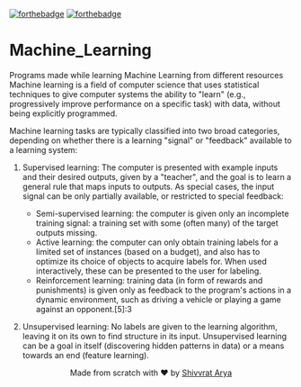 [![forthebadge](https://forthebadge.com/images/badges/built-with-love.svg)](https://forthebadge.com)  [![forthebadge](https://forthebadge.com/images/badges/for-you.svg)](https://forthebadge.com) 
# Machine_Learning
Programs made while learning Machine Learning from different resources
Machine learning is a field of computer science that uses statistical techniques to give computer systems the ability to "learn" (e.g., progressively improve performance on a specific task) with data, without being explicitly programmed.

Machine learning tasks are typically classified into two broad categories, depending on whether there is a learning "signal" or "feedback" available to a learning system:

1. Supervised learning: The computer is presented with example inputs and their desired outputs, given by a "teacher", and the goal is to learn a general rule that maps inputs to outputs. As special cases, the input signal can be only partially available, or restricted to special feedback:

    - Semi-supervised learning: the computer is given only an incomplete training signal: a training set with some (often many) of the target outputs missing.
    - Active learning: the computer can only obtain training labels for a limited set of instances (based on a budget), and also has to optimize its choice of objects to acquire labels for. When used interactively, these can be presented to the user for labeling.
    - Reinforcement learning: training data (in form of rewards and punishments) is given only as feedback to the program's actions in a dynamic environment, such as driving a vehicle or playing a game against an opponent.[5]:3

2. Unsupervised learning: No labels are given to the learning algorithm, leaving it on its own to find structure in its input. Unsupervised learning can be a goal in itself (discovering hidden patterns in data) or a means towards an end (feature learning).
<p align="center"> Made from scratch with ❤ by <a href="https://github.com/Shivvrat">Shivvrat Arya</a> </p>
